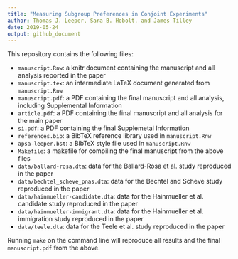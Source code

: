 ```yaml
---
title: "Measuring Subgroup Preferences in Conjoint Experiments"
author: Thomas J. Leeper, Sara B. Hobolt, and James Tilley
date: 2019-05-24
output: github_document
---
```


This repository contains the following files:

 - `manuscript.Rnw`: a knitr document containing the manuscript and all analysis reported in the paper
 - `manuscript.tex`: an intermediate LaTeX document generated from `manuscript.Rnw`
 - `manuscript.pdf`: a PDF containing the final manuscript and all analysis, including Supplemental Information
 - `article.pdf`: a PDF containing the final manuscript and all analysis for the main paper
 - `si.pdf`: a PDF containing the final Supplemetal Information
 - `references.bib`: a BibTeX reference library used in `manuscript.Rnw`
 - `apsa-leeper.bst`: a BibTeX style file used in `manuscript.Rnw`
 - `Makefile`: a makefile for compiling the final manuscript from the above files
 - `data/ballard-rosa.dta`: data for the Ballard-Rosa et al. study reproduced in the paper
 - `data/bechtel_scheve_pnas.dta`: data for the Bechtel and Scheve study reproduced in the paper
 - `data/hainmueller-candidate.dta`: data for the Hainmueller et al. candidate study reproduced in the paper
 - `data/hainmueller-immigrant.dta`: data for the Hainmueller et al. immigration study reproduced in the paper
 - `data/teele.dta`: data for the Teele et al. study reproduced in the paper

Running `make` on the command line will reproduce all results and the final `manuscript.pdf` from the above.
